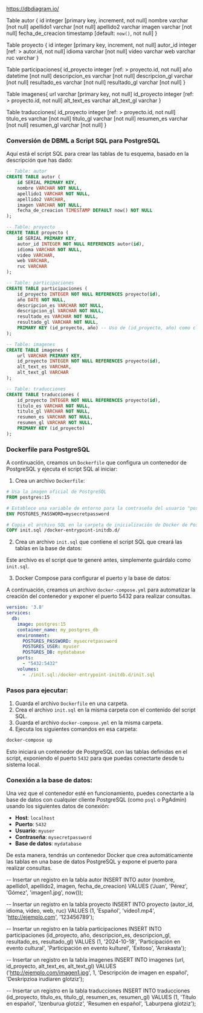 https://dbdiagram.io/

Table autor {
  id integer [primary key, increment, not null]
  nombre varchar [not null]
  apellido1 varchar [not null]
  apellido2 varchar
  imagen varchar [not null]
  fecha_de_creacion timestamp [default: `now()`, not null]
}

Table proyecto {
  id integer [primary key, increment, not null]
  autor_id integer [ref: > autor.id, not null]
  idioma varchar [not null]
  video varchar
  web varchar
  ruc varchar
}

Table participaciones{
  id_proyecto integer  [ref: > proyecto.id, not null]
  año datetime  [not null]
  descripcion_es varchar [not null]
  descripcion_gl varchar [not null]
  resultado_es varchar [not null]
  resultado_gl varchar [not null]
}

Table imagenes{
  url varchar [primary key, not null]
  id_proyecto integer  [ref: > proyecto.id, not null]
  alt_text_es varchar
  alt_text_gl varchar
}

Table traducciones{
  id_proyecto integer  [ref: > proyecto.id, not null]
  titulo_es varchar [not null]
  titulo_gl varchar [not null]
  resumen_es varchar [not null]
  resumen_gl varchar [not null]
}

### Conversión de DBML a Script SQL para PostgreSQL

Aquí está el script SQL para crear las tablas de tu esquema, basado en la descripción que has dado:

```sql
-- Table: autor
CREATE TABLE autor (
    id SERIAL PRIMARY KEY,
    nombre VARCHAR NOT NULL,
    apellido1 VARCHAR NOT NULL,
    apellido2 VARCHAR,
    imagen VARCHAR NOT NULL,
    fecha_de_creacion TIMESTAMP DEFAULT now() NOT NULL
);

-- Table: proyecto
CREATE TABLE proyecto (
    id SERIAL PRIMARY KEY,
    autor_id INTEGER NOT NULL REFERENCES autor(id),
    idioma VARCHAR NOT NULL,
    video VARCHAR,
    web VARCHAR,
    ruc VARCHAR
);

-- Table: participaciones
CREATE TABLE participaciones (
    id_proyecto INTEGER NOT NULL REFERENCES proyecto(id),
    año DATE NOT NULL,
    descripcion_es VARCHAR NOT NULL,
    descripcion_gl VARCHAR NOT NULL,
    resultado_es VARCHAR NOT NULL,
    resultado_gl VARCHAR NOT NULL,
    PRIMARY KEY (id_proyecto, año) -- Uso de (id_proyecto, año) como clave primaria
);

-- Table: imagenes
CREATE TABLE imagenes (
    url VARCHAR PRIMARY KEY,
    id_proyecto INTEGER NOT NULL REFERENCES proyecto(id),
    alt_text_es VARCHAR,
    alt_text_gl VARCHAR
);

-- Table: traducciones
CREATE TABLE traducciones (
    id_proyecto INTEGER NOT NULL REFERENCES proyecto(id),
    titulo_es VARCHAR NOT NULL,
    titulo_gl VARCHAR NOT NULL,
    resumen_es VARCHAR NOT NULL,
    resumen_gl VARCHAR NOT NULL,
    PRIMARY KEY (id_proyecto)
);
```

### Dockerfile para PostgreSQL

A continuación, creamos un `Dockerfile` que configura un contenedor de PostgreSQL y ejecuta el script SQL al iniciar:

1. Crea un archivo `Dockerfile`:

```Dockerfile
# Usa la imagen oficial de PostgreSQL
FROM postgres:15

# Establece una variable de entorno para la contraseña del usuario "postgres"
ENV POSTGRES_PASSWORD=mysecretpassword

# Copia el archivo SQL en la carpeta de inicialización de Docker de PostgreSQL
COPY init.sql /docker-entrypoint-initdb.d/
```

2. Crea un archivo `init.sql` que contiene el script SQL que creará las tablas en la base de datos:

Este archivo es el script que te generé antes, simplemente guárdalo como `init.sql`.

3. Docker Compose para configurar el puerto y la base de datos:

A continuación, creamos un archivo `docker-compose.yml` para automatizar la creación del contenedor y exponer el puerto 5432 para realizar consultas.

```yaml
version: '3.8'
services:
  db:
    image: postgres:15
    container_name: my_postgres_db
    environment:
      POSTGRES_PASSWORD: mysecretpassword
      POSTGRES_USER: myuser
      POSTGRES_DB: mydatabase
    ports:
      - "5432:5432"
    volumes:
      - ./init.sql:/docker-entrypoint-initdb.d/init.sql
```

### Pasos para ejecutar:

1. Guarda el archivo `Dockerfile` en una carpeta.
2. Crea el archivo `init.sql` en la misma carpeta con el contenido del script SQL.
3. Guarda el archivo `docker-compose.yml` en la misma carpeta.
4. Ejecuta los siguientes comandos en esa carpeta:

```bash
docker-compose up
```

Esto iniciará un contenedor de PostgreSQL con las tablas definidas en el script, exponiendo el puerto `5432` para que puedas conectarte desde tu sistema local.

### Conexión a la base de datos:

Una vez que el contenedor esté en funcionamiento, puedes conectarte a la base de datos con cualquier cliente PostgreSQL (como `psql` o PgAdmin) usando los siguientes datos de conexión:

- **Host**: `localhost`
- **Puerto**: `5432`
- **Usuario**: `myuser`
- **Contraseña**: `mysecretpassword`
- **Base de datos**: `mydatabase`

De esta manera, tendrás un contenedor Docker que crea automáticamente las tablas en una base de datos PostgreSQL y expone el puerto para realizar consultas.




-- Insertar un registro en la tabla autor
INSERT INTO autor (nombre, apellido1, apellido2, imagen, fecha_de_creacion) 
VALUES ('Juan', 'Pérez', 'Gómez', 'imagen1.jpg', now());

-- Insertar un registro en la tabla proyecto
INSERT INTO proyecto (autor_id, idioma, video, web, ruc) 
VALUES (1, 'Español', 'video1.mp4', 'http://ejemplo.com', '123456789');

-- Insertar un registro en la tabla participaciones
INSERT INTO participaciones (id_proyecto, año, descripcion_es, descripcion_gl, resultado_es, resultado_gl) 
VALUES (1, '2024-10-18', 'Participación en evento cultural', 'Participación en evento kulturel', 'Exitoso', 'Arrakasta');

-- Insertar un registro en la tabla imagenes
INSERT INTO imagenes (url, id_proyecto, alt_text_es, alt_text_gl) 
VALUES ('http://ejemplo.com/imagen1.jpg', 1, 'Descripción de imagen en español', 'Deskripzioa irudiaren glotziz');

-- Insertar un registro en la tabla traducciones
INSERT INTO traducciones (id_proyecto, titulo_es, titulo_gl, resumen_es, resumen_gl) 
VALUES (1, 'Título en español', 'Izenburua glotziz', 'Resumen en español', 'Laburpena glotziz');
